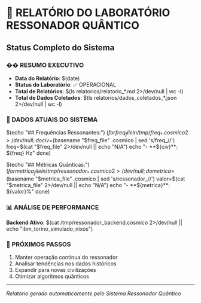 # 🔬 RELATÓRIO DO LABORATÓRIO RESSONADOR QUÂNTICO
## Status Completo do Sistema

### �� RESUMO EXECUTIVO
- **Data do Relatório**: $(date)
- **Status do Laboratório**: ✅ OPERACIONAL
- **Total de Relatórios**: $(ls relatorios/relatorio_*.md 2>/dev/null | wc -l)
- **Total de Dados Coletados**: $(ls relatorios/dados_coletados_*.json 2>/dev/null | wc -l)

### 🎵 DADOS ATUAIS DO SISTEMA
$(echo "## Frequências Ressonantes:")
$(for freq_file in /tmp/freq_*.cosmico 2>/dev/null; do
  civ=$(basename "$freq_file" .cosmico | sed 's/freq_//')
  freq=$(cat "$freq_file" 2>/dev/null || echo "N/A")
  echo "- **${civ}**: ${freq} Hz"
done)

$(echo "## Métricas Quânticas:")
$(for metrica_file in /tmp/ressonador_*.cosmico 2>/dev/null; do
  metrica=$(basename "$metrica_file" .cosmico | sed 's/ressonador_//')
  valor=$(cat "$metrica_file" 2>/dev/null || echo "N/A")
  echo "- **${metrica}**: ${valor}%"
done)

### 📊 ANÁLISE DE PERFORMANCE
**Backend Ativo**: $(cat /tmp/ressonador_backend.cosmico 2>/dev/null || echo "ibm_torino_simulado_nixos")

### 🚀 PRÓXIMOS PASSOS
1. Manter operação contínua do ressonador
2. Analisar tendências nos dados históricos
3. Expandir para novas civilizações
4. Otimizar algoritmos quânticos

---
*Relatório gerado automaticamente pelo Sistema Ressonador Quântico*
